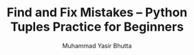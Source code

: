 ---
layout: find-fix-mistakes
title: Find and Fix Mistakes – Python Tuples Practice for Beginners
description: Improve your Python debugging skills by identifying and correcting common mistakes in tuple usage. Practice tuple syntax, immutability, and structure with real code examples.
keywords: Python tuples debugging, fix tuple errors Python, Python tuple syntax mistakes, find and fix Python code, tuple immutability errors, beginner Python practice, Python tuple exercises, Python debug practice
author: "Muhammad Yasir Bhutta"
toc: toc/python.html
topic: "tuples"
course: "python"
prev: "/python/docs/tuples/practice-and-progress/fill-blanks-tuples.html"
next: "/python/docs/tuples/practice-and-progress/find-fix-mistakes-tuples.html"
show_practice_progress: true
show_mini_project: null
show_toc: true
breadcrumb:
  - title: Home
    url: /
  - title: python
    url: /python/
  - title: tuples
    url: /python/docs/tuples/
---